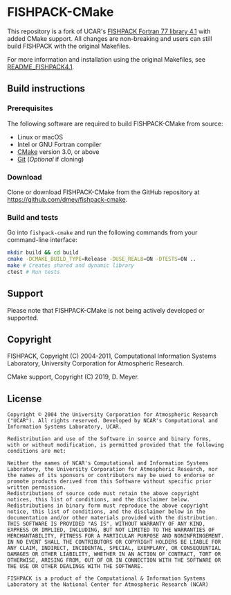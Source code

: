 # FISHPACK-CMake

This repository is a fork of UCAR's [FISHPACK Fortran 77 library 4.1](https://www2.cisl.ucar.edu/resources/legacy/fishpack) with added CMake support. All changes are non-breaking and users can still build FISHPACK with the original Makefiles.

For more information and installation using the original Makefiles, see [README_FISHPACK4.1](doc/README_FISHPACK4.1).


## Build instructions

### Prerequisites
The following software are required to build FISHPACK-CMake from source:

- Linux or macOS
- Intel or GNU Fortran compiler
- [CMake](https://git-scm.com/) version 3.0, or above
- [Git](https://git-scm.com/) (_Optional_ if cloning)


### Download

Clone or download FISHPACK-CMake from the GitHub repository at https://github.com/dmey/fishpack-cmake.

### Build and tests

Go into `fishpack-cmake` and run the following commands from your command-line interface:

```sh
mkdir build && cd build
cmake -DCMAKE_BUILD_TYPE=Release -DUSE_REAL8=ON -DTESTS=ON ..
make # Creates shared and dynamic library
ctest # Run tests
```

## Support

Please note that FISHPACK-CMake is not being actively developed or supported.

## Copyright
FISHPACK, Copyright (C) 2004-2011, Computational Information Systems Laboratory, University Corporation for Atmospheric Research.

CMake support, Copyright (C) 2019, D. Meyer.

## License

```
Copyright © 2004 the University Corporation for Atmospheric Research ("UCAR"). All rights reserved. Developed by NCAR's Computational and Information Systems Laboratory, UCAR.

Redistribution and use of the Software in source and binary forms, with or without modification, is permitted provided that the following conditions are met:

Neither the names of NCAR's Computational and Information Systems Laboratory, the University Corporation for Atmospheric Research, nor the names of its sponsors or contributors may be used to endorse or promote products derived from this Software without specific prior written permission.
Redistributions of source code must retain the above copyright notices, this list of conditions, and the disclaimer below.
Redistributions in binary form must reproduce the above copyright notice, this list of conditions, and the disclaimer below in the documentation and/or other materials provided with the distribution.
THIS SOFTWARE IS PROVIDED "AS IS", WITHOUT WARRANTY OF ANY KIND, EXPRESS OR IMPLIED, INCLUDING, BUT NOT LIMITED TO THE WARRANTIES OF MERCHANTABILITY, FITNESS FOR A PARTICULAR PURPOSE AND NONINFRINGEMENT. IN NO EVENT SHALL THE CONTRIBUTORS OR COPYRIGHT HOLDERS BE LIABLE FOR ANY CLAIM, INDIRECT, INCIDENTAL, SPECIAL, EXEMPLARY, OR CONSEQUENTIAL DAMAGES OR OTHER LIABILITY, WHETHER IN AN ACTION OF CONTRACT, TORT OR OTHERWISE, ARISING FROM, OUT OF OR IN CONNECTION WITH THE SOFTWARE OR THE USE OR OTHER DEALINGS WITH THE SOFTWARE.

FISHPACK is a product of the Computational & Information Systems Laboratory at the National Center for Atmospheric Research (NCAR)
```
